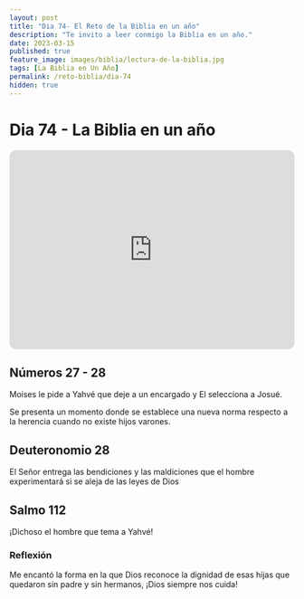 ```yaml
---
layout: post
title: "Dia 74- El Reto de la Biblia en un año"
description: "Te invito a leer conmigo la Biblia en un año."
date: 2023-03-15
published: true
feature_image: images/biblia/lectura-de-la-biblia.jpg
tags: [La Biblia en Un Año]
permalink: /reto-biblia/dia-74
hidden: true
---
```


# Dia 74 - La Biblia en un año
<iframe style="border-radius:12px" src="https://open.spotify.com/embed/episode/78jCKzIqD4lnNIMkbkHKDl?utm_source=generator" width="100%" height="352" frameBorder="0" allowfullscreen="" allow="autoplay; clipboard-write; encrypted-media; fullscreen; picture-in-picture" loading="lazy"></iframe>

## Números 27 - 28
Moises le pide a Yahvé que deje a un encargado y El selecciona a Josué.

Se presenta un momento donde se establece una nueva norma respecto a la herencia cuando no existe hijos varones.

## Deuteronomio 28
El Señor entrega las bendiciones y las maldiciones que el hombre experimentará si se aleja de las leyes de Dios

## Salmo 112
¡Dichoso el hombre que tema a Yahvé!

### Reflexión
Me encantó la forma en la que Dios reconoce la dignidad de esas hijas que quedaron sin padre y sin hermanos, ¡Dios siempre nos cuida!








